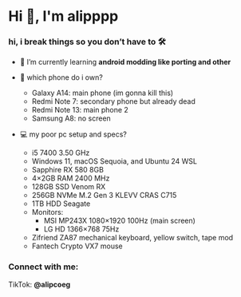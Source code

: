 <h1>Hi 👋, I'm alipppp</h1>
<h3>hi, i break things so you don’t have to 🛠️</h3>

- 🌱 I’m currently learning **android modding like porting and other**

- 📱 which phone do i own?
  - Galaxy A14: main phone (im gonna kill this) 
  - Redmi Note 7: secondary phone but already dead
  - Redmi Note 13: main phone 2
  - Samsung A8: no screen

- 💻 my poor pc setup and specs?
  - i5 7400 3.50 GHz
  - Windows 11, macOS Sequoia, and Ubuntu 24 WSL
  - Sapphire RX 580 8GB
  - 4×2GB RAM 2400 MHz
  - 128GB SSD Venom RX
  - 256GB NVMe M.2 Gen 3 KLEVV CRAS C715
  - 1TB HDD Seagate
  - Monitors:
    - MSI MP243X 1080×1920 100Hz (main screen)
    - LG HD 1366×768 75Hz
  - Zifriend ZA87 mechanical keyboard, yellow switch, tape mod
  - Fantech Crypto VX7 mouse

<h3>Connect with me:</h3>
<p>TikTok: <strong>@alipcoeg</strong></p>
